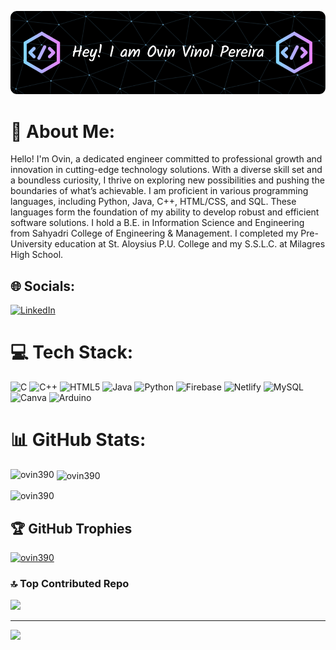 ![Header](./github-header-image.png)
# 💫 About Me:
Hello! I'm Ovin, a dedicated engineer committed to professional growth and innovation in cutting-edge technology solutions. With a diverse skill set and a boundless curiosity, I thrive on exploring new possibilities and pushing the boundaries of what’s achievable.
I am proficient in various programming languages, including Python, Java, C++, HTML/CSS, and SQL. These languages form the foundation of my ability to develop robust and efficient software solutions.
I hold a B.E. in Information Science and Engineering from Sahyadri College of Engineering & Management. I completed my Pre-University education at St. Aloysius P.U. College and my S.S.L.C. at Milagres High School.


## 🌐 Socials:
[![LinkedIn](https://img.shields.io/badge/LinkedIn-%230077B5.svg?logo=linkedin&logoColor=white)](https://linkedin.com/in/ovin-vinol-pereira-671b99201) 

# 💻 Tech Stack:
![C](https://img.shields.io/badge/c-%2300599C.svg?style=flat&logo=c&logoColor=white) ![C++](https://img.shields.io/badge/c++-%2300599C.svg?style=flat&logo=c%2B%2B&logoColor=white) ![HTML5](https://img.shields.io/badge/html5-%23E34F26.svg?style=flat&logo=html5&logoColor=white) ![Java](https://img.shields.io/badge/java-%23ED8B00.svg?style=flat&logo=openjdk&logoColor=white) ![Python](https://img.shields.io/badge/python-3670A0?style=flat&logo=python&logoColor=ffdd54) ![Firebase](https://img.shields.io/badge/firebase-%23039BE5.svg?style=flat&logo=firebase) ![Netlify](https://img.shields.io/badge/netlify-%23000000.svg?style=flat&logo=netlify&logoColor=#00C7B7) ![MySQL](https://img.shields.io/badge/mysql-4479A1.svg?style=flat&logo=mysql&logoColor=white) ![Canva](https://img.shields.io/badge/Canva-%2300C4CC.svg?style=flat&logo=Canva&logoColor=white) ![Arduino](https://img.shields.io/badge/-Arduino-00979D?style=flat&logo=Arduino&logoColor=white)
# 📊 GitHub Stats:
<p><img align="left" src="https://github-readme-stats.vercel.app/api/top-langs?username=ovin390&show_icons=true&locale=en&layout=compact" alt="ovin390" /></p>

<p>&nbsp;<img align="center" src="https://github-readme-stats.vercel.app/api?username=ovin390&show_icons=true&locale=en" alt="ovin390" /></p>

<p><img align="center" src="https://github-readme-streak-stats.herokuapp.com/?user=ovin390&" alt="ovin390" /></p>

## 🏆 GitHub Trophies
<p align="left"> <a href="https://github.com/ryo-ma/github-profile-trophy"><img src="https://github-profile-trophy.vercel.app/?username=ovin390" alt="ovin390" /></a> </p>

### 🔝 Top Contributed Repo
![](https://github-contributor-stats.vercel.app/api?username=ovin390&limit=5&theme=onedark&combine_all_yearly_contributions=true)

---
[![](https://visitcount.itsvg.in/api?id=ovin390&icon=0&color=0)](https://visitcount.itsvg.in)

<!-- Proudly created with GPRM ( https://gprm.itsvg.in ) -->
